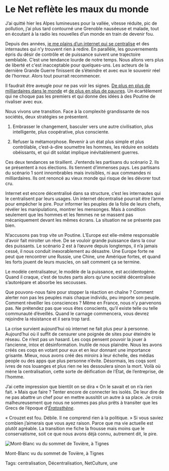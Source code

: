 # Le Net reflète les maux du monde

J’ai quitté hier les Alpes lumineuses pour la vallée, vitesse réduite, pic de pollution, j’ai plus tard contourné une Grenoble nauséeuse et malade, tout en écoutant à la radio les nouvelles d’un monde en train de devenir fou.

Depuis des années, [je me plains d’un internet qui se centralise](/2014/03/07/le-net-rend-plus-con-que-la-tv/) et des internautes qui n’y trouvent rien à redire. En parallèle, les gouvernements épris du désir de contrôle et de puissance suivent une trajectoire semblable. C’est une tendance lourde de notre temps. Nous allons vers plus de liberté et c'est inacceptable pour quelques-uns. Les acteurs de la dernière Grande Guerre finissent de s’éteindre et avec eux le souvenir réel de l’horreur. Alors tout pourrait recommencer.

Il faudrait être aveugle pour ne pas voir les signes. [De plus en plus de milliardaires dans le monde](http://lexpansion.lexpress.fr/actualite-economique/cinq-choses-a-retenir-du-classement-2014-des-hommes-les-plus-riches-du-monde_1496992.html) et [de plus en plus de pauvres](http://www.oxfam.org/fr/policy/finir-inegalites-extremes). Un écartèlement qui ne choque pas les premiers et qui donne des idées à des Poutine de rivaliser avec eux.

Nous vivons une transition. Face à la complexité grandissante de nos sociétés, deux stratégies se présentent.

1. Embrasser le changement, basculer vers une autre civilisation, plus intelligente, plus coopérative, plus consciente.

2. Refuser la métamorphose. Revenir à un état plus simple et plus contrôlable, c’est-à-dire soumettre les hommes, les réduire en soldats obéissants, et qui dit soldat implique inévitablement guerres.

Ces deux tendances se tiraillent. J’entends les partisans du scénario 2. Ils se présentent à nos élections. Ils tiennent d’immenses pays. Les partisans du scénario 1 sont innombrables mais invisibles, ni aux commandes ni milliardaires. Ils ont renoncé au vieux monde qui risque de les dévorer tout cru.

Internet est encore décentralisé dans sa structure, c’est les internautes qui le centralisent par leurs usages. Un internet décentralisé pourrait être l’arme pour empêcher le pire. Pour informer les peuples de la folie de leurs chefs, révéler les manipulations, montrer les mensonges. Mais à condition seulement que les hommes et les femmes ne se massent pas mécaniquement devant les mêmes écrans. La situation ne se présente pas bien.

N’accusons pas trop vite un Poutine. L’Europe est elle-même responsable d’avoir fait miroiter un rêve. De se vouloir grande puissance dans la cour des puissants. Le scénario 2 est à l’œuvre depuis longtemps, il n’a jamais cessé, il nous conduit inexorablement au désastre. Une Europe forte ne peut que rencontrer une Russie, une Chine, une Amérique fortes, et quand les forts jouent de leurs muscles, on sait comment ça se termine.

Le modèle centralisateur, le modèle de la puissance, est accidentogène. Quand il craque, c’est de toutes parts alors qu’une société décentralisée s’autorépare et absorbe les secousses.

Que pouvons-nous faire pour stopper la réaction en chaîne ? Comment alerter non pas les peuples mais chaque individu, peu importe son peuple. Comment réveiller les consciences ? Même en France, nous n’y parvenons pas. Ne prétendez pas que vous êtes conscients, qu’il existe telle ou telle communauté d’éveillés. Quand le carnage commencera, vous devrez rejoindre la résistance et il sera trop tard.

La crise survient aujourd’hui où internet ne fait plus peur à personne. Aujourd’hui où il suffit de censurer une poignée de sites pour éteindre le réseau. Ce n’est pas un hasard. Les coqs pensent pouvoir la jouer à l’ancienne, intox et désinformation. Inutile de nous plaindre. Nous les avons créés ces coqs en votant pour eux et en leur donnant une importance grisante. Mieux, nous avons créé des miroirs à leur échelle, des médias people ou des apps que plus personne n’évite. Désormais, les coqs sont ivres de nos louanges et plus rien ne les dessoulera sinon la mort. Voilà où mène la centralisation, cette sorte de déification de l’État, de l’entreprise, de l’homme.

J’ai cette impression que bientôt on se dira « On le savait et on n’a rien fait. » Mais que faire ? Tenter encore de connecter les isolés. De leur dire de ne pas abattre un chef pour en mettre aussitôt un autre à sa place. Je crois malheureusement que nous ne sommes pas plus prêts à transiter que les Grecs de l’époque d’[*Ératosthène*](/eratosthene/).

« Crouzet est fou. Débile. Il ne comprend rien à la politique. » Si vous saviez combien j’aimerais que vous ayez raison. Parce que ma vie actuelle est plutôt agréable. La transition me fiche la frousse mais moins que le conservatisme, soit ce que nous avons déjà connu, autrement dit, le pire.

![Mont-Blanc vu du sommet de Tovière, à Tignes](https://tcrouzet.com/images_tc/2014/03/alpes.jpg)

Mont-Blanc vu du sommet de Tovière, à Tignes



Tags: centralisation, Décentralisation, NetCulture, une